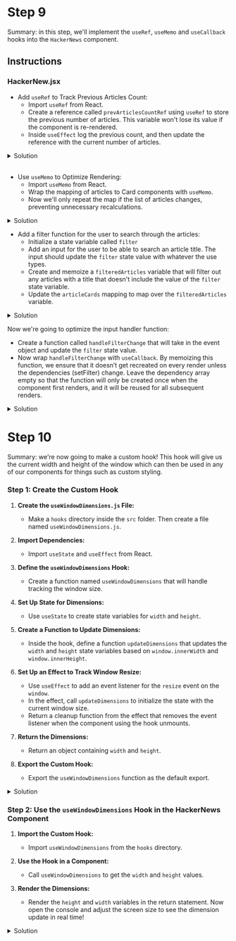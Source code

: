 # Step 9

Summary: in this step, we'll implement the `useRef`, `useMemo` and `useCallback` hooks into the `HackerNews` component.


## Instructions

### HackerNew.jsx

- Add `useRef` to Track Previous Articles Count:
  - Import `useRef` from React.
  - Create a reference called `prevArticlesCountRef` using `useRef` to store the previous number of articles. This variable won't lose its value if the component is re-rendered.
  - Inside `useEffect` log the previous count, and then update the reference with the current number of articles.


<details>
<summary>Solution</summary>
<br>

```js
  const prevArticlesCountRef = useRef(articles.length);
  ...
   useEffect(() => {
    dispatch(requestArticles);

    // Log the previous number of articles
    console.log(`Previous number of articles: ${prevArticlesCountRef.current}`);
    // Update the ref with the current number of articles
    prevArticlesCountRef.current = articles.length;
  }, []);
```

</details>

<br>

- Use `useMemo` to Optimize Rendering:
    - Import `useMemo` from React.
    - Wrap the mapping of articles to Card components with `useMemo`.
    - Now we'll only repeat the map if the list of articles changes, preventing unnecessary recalculations.


<details>
<summary>Solution</summary>
<br>

```js
    const articleCards = useMemo(() => {
        return articles.map((article) => <Card key={article.id} article={article} />);
    }, [articles]);
```

</details>


- Add a filter function for the user to search through the articles:
    - Initialize a state variable called `filter`
    - Add an input for the user to be able to search an article title. The input should update the `filter` state value with whatever the use types.
    - Create and memoize a `filteredArticles` variable that will filter out any articles with a title that doesn't include the value of the `filter` state variable. 
    - Update the `articleCards` mapping to map over the `filteredArticles` variable. 

<details>
<summary>Solution</summary>
<br>

```js
    const [filter, setFilter] = useState('');
    ...
    const filteredArticles = useMemo(() => {
        return articles.filter((article) =>
      article.title.toLowerCase().includes(filter.toLowerCase())
        );
    }, [articles, filter]);

    const articleCards = useMemo(() => {
        return filteredArticles.map((article) => <Card key={article.id} article={article} />);
    }, [filteredArticles]);
    ...
    return (
        <div className="news-container">
        <img className='logo' src="../../assets/hackerNews.jpeg" alt="" />

        <input
            type="text"
            placeholder="Filter articles by title..."
            value={filter}
            onChange={(e) => setFilter(e.target.value)}
        />

        {loading ? <Loading /> : (
            <div>
            {articleCards}
            </div>
        )}
        </div>
    );
```

</details>

Now we're going to optimize the input handler function:
- Create a function called `handleFilterChange` that will take in the event object and update the `filter` state value.
- Now wrap `handleFilterChange` with `useCallback`. By memoizing this function, we ensure that it doesn’t get recreated on every render unless the dependencies (setFilter) change. Leave the dependency array empty so that the function will only be created once when the component first renders, and it will be reused for all subsequent renders.

<details>
<summary>Solution</summary>
<br>

```js
   const handleFilterChange = useCallback((event) => {
      setFilter(event.target.value);
    }, []);
    ...
    <input
        type="text"
        placeholder="Filter articles by title..."
        value={filter}
        onChange={handleFilterChange}
    />
```

</details>


# Step 10

Summary: we're now going to make a custom hook! This hook will give us the current width and height of the window which can then be used in any of our components for things such as custom styling. 

### **Step 1: Create the Custom Hook**

1. **Create the `useWindowDimensions.js` File:**
   - Make a `hooks` directory inside the `src` folder. Then create a file named `useWindowDimensions.js`.

2. **Import Dependencies:**
   - Import `useState` and `useEffect` from React.

3. **Define the `useWindowDimensions` Hook:**
   - Create a function named `useWindowDimensions` that will handle tracking the window size.

4. **Set Up State for Dimensions:**
   - Use `useState` to create state variables for `width` and `height`.

5. **Create a Function to Update Dimensions:**
   - Inside the hook, define a function `updateDimensions` that updates the `width` and `height` state variables based on `window.innerWidth` and `window.innerHeight`.

6. **Set Up an Effect to Track Window Resize:**
   - Use `useEffect` to add an event listener for the `resize` event on the `window`.
   - In the effect, call `updateDimensions` to initialize the state with the current window size.
   - Return a cleanup function from the effect that removes the event listener when the component using the hook unmounts.

7. **Return the Dimensions:**
   - Return an object containing `width` and `height`.

8. **Export the Custom Hook:**
   - Export the `useWindowDimensions` function as the default export.


<details>
<summary>Solution</summary>
<br>

```js
  import { useState, useEffect } from 'react';

function useWindowDimensions() {
  const [windowDimensions, setWindowDimensions] = useState({
    width: window.innerWidth,
    height: window.innerHeight,
  });

  const updateDimensions = () => {
    setWindowDimensions({
      width: window.innerWidth,
      height: window.innerHeight,
    });
  };

  useEffect(() => {
    window.addEventListener('resize', updateDimensions);

    // Call the function to set initial dimensions
    updateDimensions();

    // Cleanup function to remove event listener on unmount
    return () => window.removeEventListener('resize', updateDimensions);
  }, []);

  return windowDimensions;
}

export default useWindowDimensions;

```

</details>



### **Step 2: Use the `useWindowDimensions` Hook in the HackerNews Component**

1. **Import the Custom Hook:**
   - Import `useWindowDimensions` from the `hooks` directory.

2. **Use the Hook in a Component:**
   - Call `useWindowDimensions` to get the `width` and `height` values.

3. **Render the Dimensions:**
   - Render the `height` and `width` variables in the return statement. Now open the console and adjust the screen size to see the dimension update in real time!

<details>
<summary>Solution</summary>
<br>

```js
   import useWindowDimensions from "../../hooks/useWindowDimensions.js"
   ...
   const { width, height } = useWindowDimensions()
   ...
   <div style={{color: 'black'}}>
        <p>Current window width: {width}px</p>
        <p>Current window height: {height}px</p>
    </div>
```

</details>